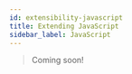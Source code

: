 ```yaml
---
id: extensibility-javascript
title: Extending JavaScript
sidebar_label: JavaScript
---
```


> Coming soon!